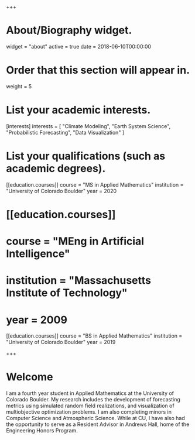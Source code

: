 +++
# About/Biography widget.
widget = "about"
active = true
date = 2018-06-10T00:00:00

# Order that this section will appear in.
weight = 5

# List your academic interests.
[interests]
  interests = [
    "Climate Modeling",
    "Earth System Science",
    "Probabilistic Forecasting",
    "Data Visualization"
  ]

# List your qualifications (such as academic degrees).
[[education.courses]]
  course = "MS in Applied Mathematics"
  institution = "University of Colorado Boulder"
  year = 2020

# [[education.courses]]
#   course = "MEng in Artificial Intelligence"
#   institution = "Massachusetts Institute of Technology"
#   year = 2009

[[education.courses]]
  course = "BS in Applied Mathematics"
  institution = "University of Colorado Boulder"
  year = 2019

+++

# Welcome

I am a fourth year student in Applied Mathematics at the University of Colorado Boulder. My research includes the development of forecasting metrics using simulated random field realizations, and visualization of multiobjective optimization problems. I am also completing minors in Computer Science and Atmospheric Science. While at CU, I have also had the opportunity to serve as a Resident Advisor in Andrews Hall, home of the Engineering Honors Program. 
